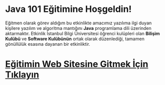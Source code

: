 # Java 101 Eğitimine Hoşgeldin!
Eğitmen olarak görev aldığım bu etkinlikte amacımız yazılıma ilgi duyan kişilere yazılım ve algoritma mantığını **Java** programlama dili üzerinden aktarmaktır. Etkinlik İstanbul Bilgi Üniversitesi öğrenci kulüpleri olan **Bilişim Kulübü** ve **Software Kulübünün** ortak olarak düzenlediği, tamamen gönüllülük esasına dayanan bir etkinliktir.

# [Eğitimin Web Sitesine Gitmek İçin Tıklayın](https://dedinededin.github.io/Algoritma-ve-Programlama/)
